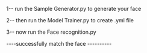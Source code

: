 1-- run the Sample Generator.py to generate your face 

2-- then run the Model Trainer.py to create .yml file

3-- now run the Face recognition.py

----successfully match the face ----------
